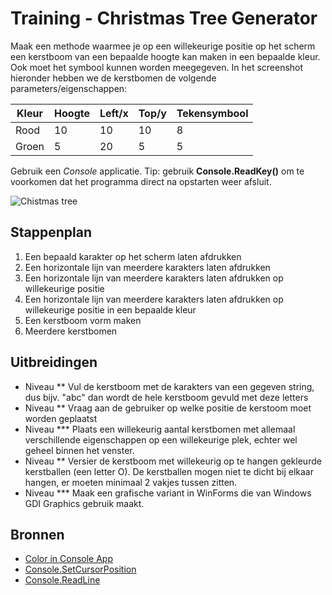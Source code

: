 # Training - Christmas Tree Generator

Maak een methode waarmee je op een willekeurige positie op het scherm een kerstboom van een bepaalde hoogte kan maken in een bepaalde kleur. Ook moet het symbool kunnen worden meegegeven. In het screenshot hieronder hebben we de kerstbomen de volgende parameters/eigenschappen:

| Kleur | Hoogte | Left/x | Top/y | Tekensymbool |
|-------|---------|-------|--------|----------------|
| Rood | 10 | 10 | 10 | 8 |
| Groen | 5 | 20 | 5| 5 |

Gebruik een _Console_ applicatie.
Tip: gebruik **Console.ReadKey()** om te voorkomen dat het programma direct na opstarten weer afsluit.

![Chistmas tree](figures/christmas-tree.png)

## Stappenplan
1. Een bepaald karakter op het scherm laten afdrukken
2. Een horizontale lijn van meerdere karakters laten afdrukken
3. Een horizontale lijn van meerdere karakters laten afdrukken op willekeurige positie
4. Een horizontale lijn van meerdere karakters laten afdrukken op willekeurige positie in een bepaalde kleur
5. Een kerstboom vorm maken
6. Meerdere kerstbomen

## Uitbreidingen
- Niveau ** Vul de kerstboom met de karakters van een gegeven string, dus bijv. "abc" dan wordt de hele kerstboom gevuld met deze letters
- Niveau ** Vraag aan de gebruiker op welke positie de kerstoom moet worden geplaatst
- Niveau *** Plaats een willekeurig aantal kerstbomen met allemaal verschillende eigenschappen op een willekeurige plek, echter wel geheel binnen het venster.
- Niveau ** Versier de kerstboom met willekeurig op te hangen gekleurde kerstballen (een letter O). De kerstballen mogen niet te dicht bij elkaar hangen, er moeten minimaal 2 vakjes tussen zitten.
- Niveau *** Maak een grafische variant in WinForms die van Windows GDI Graphics gebruik maakt.

## Bronnen
- [Color in Console App](https://www.dotnetperls.com/console-color)
- [Console.SetCursorPosition](https://docs.microsoft.com/en-us/dotnet/api/system.console.setcursorposition?view=net-5.0)
- [Console.ReadLine](https://docs.microsoft.com/en-us/dotnet/api/system.console.readline?view=net-5.0)
